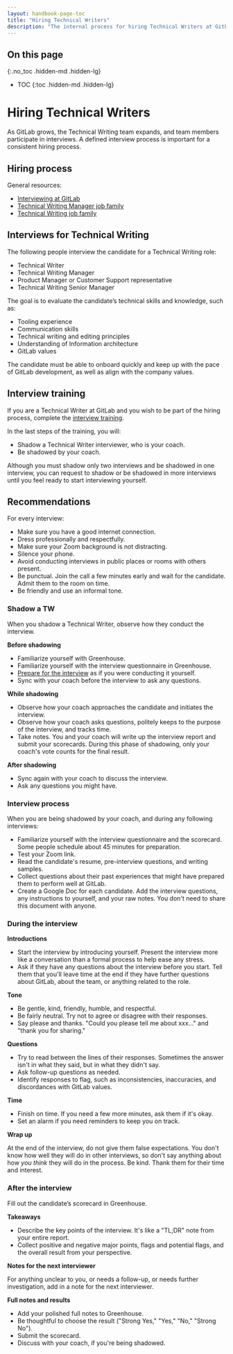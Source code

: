 ```yaml
---
layout: handbook-page-toc
title: "Hiring Technical Writers"
description: "The internal process for hiring Technical Writers at GitLab."
---
```


## On this page
{:.no_toc .hidden-md .hidden-lg}

- TOC
{:toc .hidden-md .hidden-lg}

# Hiring Technical Writers

As GitLab grows, the Technical Writing team expands, and team members participate in interviews. A defined interview
process is important for a consistent hiring process.

## Hiring process

General resources:

- [Interviewing at GitLab](/handbook/hiring/interviewing/#conducting-a-gitlab-interview)
- [Technical Writing Manager job family](https://handbook.gitlab.com/job-families/product/technical-writing-manager/)
- [Technical Writing job family](https://handbook.gitlab.com/job-families/product/technical-writer/)

## Interviews for Technical Writing

The following people interview the candidate for a Technical Writing role:

- Technical Writer
- Technical Writing Manager
- Product Manager or Customer Support representative
- Technical Writing Senior Manager

The goal is to evaluate the candidate’s technical skills and knowledge, such as:

- Tooling experience
- Communication skills
- Technical writing and editing principles
- Understanding of Information architecture
- GitLab values 

The candidate must be able to onboard quickly and keep up with the pace of GitLab development, as well as align with the company values.

## Interview training

If you are a Technical Writer at GitLab and you wish to be part of the hiring process, 
complete the [interview training](https://gitlab.com/gitlab-com/people-group/Training/-/blob/master/.gitlab/issue_templates/interview_training.md).

In the last steps of the training, you will:

- Shadow a Technical Writer interviewer, who is your coach.
- Be shadowed by your coach.

Although you must shadow only two interviews and be shadowed in one interview, you can request to shadow or be shadowed in more interviews until you feel ready to start interviewing yourself.

## Recommendations

For every interview:

- Make sure you have a good internet connection.
- Dress professionally and respectfully.
- Make sure your Zoom background is not distracting.
- Silence your phone.
- Avoid conducting interviews in public places or rooms with others present.
- Be punctual. Join the call a few minutes early and wait for the candidate. Admit them to the room on time.
- Be friendly and use an informal tone.

### Shadow a TW

When you shadow a Technical Writer, observe how they conduct the interview.

**Before shadowing**

- Familiarize yourself with Greenhouse.
- Familiarize yourself with the interview questionnaire in Greenhouse.
- [Prepare for the interview](#interview-process) as if you were conducting it yourself.
- Sync with your coach before the interview to ask any questions.

**While shadowing**

- Observe how your coach approaches the candidate and initiates the interview.
- Observe how your coach asks questions, politely keeps to the purpose of the interview, and tracks time.
- Take notes. You and your coach will write up the interview report and submit your scorecards. During this phase of shadowing, only your coach's vote counts for the final result.

**After shadowing**

- Sync again with your coach to discuss the interview.
- Ask any questions you might have.

###  Interview process

When you are being shadowed by your coach, and during any following interviews:

- Familiarize yourself with the interview questionnaire and the scorecard. Some people schedule about 45 minutes for preparation.
- Test your Zoom link.
- Read the candidate's resume, pre-interview questions, and writing samples.
- Collect questions about their past experiences that might have prepared them to perform well at GitLab.
- Create a Google Doc for each candidate. Add the interview questions, any instructions to yourself, and your raw notes. You don't need to share this document with anyone.

### During the interview

**Introductions**

- Start the interview by introducing yourself. Present the interview more like a conversation than a formal process to help ease any stress.
- Ask if they have any questions about the interview before you start. Tell them that you'll leave time at the end if they have further questions about GitLab, about the team, or anything related to the role.

**Tone**

- Be gentle, kind, friendly, humble, and respectful.
- Be fairly neutral. Try not to agree or disagree with their responses.
- Say please and thanks. "Could you please tell me about xxx..." and "thank you for sharing."

**Questions**

- Try to read between the lines of their responses. Sometimes the answer isn't in what they said, but in what they didn't say.
- Ask follow-up questions as needed.
- Identify responses to flag, such as inconsistencies, inaccuracies, and discordances with GitLab values.

**Time**

- Finish on time. If you need a few more minutes, ask them if it's okay.
- Set an alarm if you need reminders to keep you on track.

**Wrap up**

At the end of the interview, do not give them false expectations.
You don't know how well they will do in other interviews, so don't say anything about how _you think_ they will do in the process.
Be kind. Thank them for their time and interest.

### After the interview

Fill out the candidate’s scorecard in Greenhouse. 

**Takeaways**

- Describe the key points of the interview. It's like a "TL;DR" note from your entire report.
- Collect positive and negative major points, flags and potential flags, and the overall result from your perspective.

**Notes for the next interviewer**

For anything unclear to you, or needs a follow-up, or needs further investigation, add in a note for the next interviewer.

**Full notes and results**

- Add your polished full notes to Greenhouse.
- Be thoughtful to choose the result ("Strong Yes," "Yes," "No," "Strong No").
- Submit the scorecard.
- Discuss with your coach, if you're being shadowed. 

